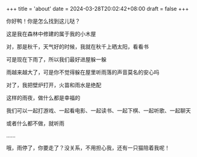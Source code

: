 +++
title = 'about'
date = 2024-03-28T20:02:42+08:00
draft = false
+++


<style>
    html {
        height: 100%;
        width: 100%
    }

    body {
        /* background: url(house.jpg); */
        background: -webkit-gradient(linear, 0% 0%, 0%, 100%, from(rgba(13, 52, 58, 1)), to (#000000));
        background: -moz-linear-gradient(top, rgba(13, 52, 58, 1) 0%, rgba(0, 0, 0, 1) 100%);
        overflow: hidden;
    }

    .drop {
        /*
background:-webkit-gradient(linear, 0% 0%, 0%, 100%, from(rgba(13,52,58,1)), to (rgba(255,255,255,0.6)));
background:-moz-linear-gradient(top, rgba(13,52,58,1) 0%, rgba(255,255,255,0.6) 100%);
*/
        background: #a2a2a2;
        width: 1px;
        height: 89px;
        position: absolute;
        bottom: 200px;
        -webkit-animation: fall 0.5s linear infinite;
        -moz-animation: fall 0.5s linear infinite;
    }

    @-webkit-keyframes fall {
        to {
            margin-top: 900px;
        }
    }

    @-moz-keyframes fall {
        to {
            margin-top: 900px;
        }
    }

</style>

<script src="https://ajax.googleapis.com/ajax/libs/jquery/3.1.1/jquery.min.js"></script>
<script>
    $("html").attr("data-theme", "dark")
    var nbDrop = 800;

    function randRange(maxNum, minNum) {
        return (Math.floor(Math.random(10) * (maxNum - minNum + 1)) + minNum);
    }

    function createRain() {
        var dropLeft = randRange(0, 3000);
        var dropTop = randRange(-1000, 1000);
        $('.rain').append('<div class="drop"></div>');
        $('.drop:last-child').css('left', dropLeft);
        $('.drop:last-child').css('top', dropTop);
    }

    for (i = 0; i < nbDrop; i++) {
        setTimeout(createRain, i * 10); // 每隔10毫秒添加一个雨滴
    }
</script>

<body onload="createRain()">
    <section id="rain" class="rain">
你好鸭！你是怎么找到这儿哒？

这是我在森林中修建的属于我的小木屋

对，那是秋千，天气好的时候，我就在秋千上晒太阳，看看书

可是现在下雨了，所以我们最好进屋躲一躲

雨越来越大了，可是你不觉得躲在屋里听雨落的声音莫名的安心吗

对了，我把壁炉打开，火苗和雨水是绝配

这样的雨夜，做什么都是幸福的

我们可以一起打游戏、一起看电影、一起读书、一起下棋、一起听歌、一起聊天

或者什么都不做，就听雨

......

哦，雨停了，你要走了？没关系，不用担心我，还有一只猫陪着我呢！
    </section>
</body>




